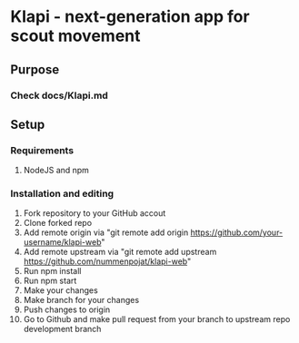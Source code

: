# Klapi - next-generation app for scout movement
## Purpose
### Check docs/Klapi.md
## Setup
### Requirements
1. NodeJS and npm
### Installation and editing
1. Fork repository to your GitHub accout
2. Clone forked repo
3. Add remote origin via "git remote add origin https://github.com/your-username/klapi-web"
4. Add remote upstream via "git remote add upstream https://github.com/nummenpojat/klapi-web"
5. Run npm install
6. Run npm start
7. Make your changes
8. Make branch for your changes
9. Push changes to origin
10. Go to Github and make pull request from your branch to upstream repo development branch